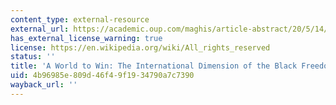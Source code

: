 ```yaml
---
content_type: external-resource
external_url: https://academic.oup.com/maghis/article-abstract/20/5/14/961038
has_external_license_warning: true
license: https://en.wikipedia.org/wiki/All_rights_reserved
status: ''
title: 'A World to Win: The International Dimension of the Black Freedom Movement'
uid: 4b96985e-809d-46f4-9f19-34790a7c7390
wayback_url: ''
---
```

